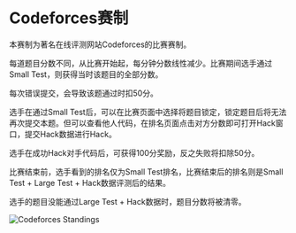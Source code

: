 ﻿# Codeforces赛制

本赛制为著名在线评测网站Codeforces的比赛赛制。

每道题目分数不同，从比赛开始起，每分钟分数线性减少。比赛期间选手通过Small Test，则获得当时该题目的全部分数。

每次错误提交，会导致该题通过时扣50分。

选手在通过Small Test后，可以在比赛页面中选择将题目锁定，锁定题目后将无法再次提交本题。但可以查看他人代码，在排名页面点击对方分数即可打开Hack窗口，提交Hack数据进行Hack。

选手在成功Hack对手代码后，可获得100分奖励，反之失败将扣除50分。

比赛结束前，选手看到的排名仅为Small Test排名，比赛结束后的排名则是Small Test + Large Test + Hack数据评测后的结果。

选手的题目没能通过Large Test + Hack数据时，题目分数将被清零。

![Codeforces Standings](~/images/cf-standings.png)
